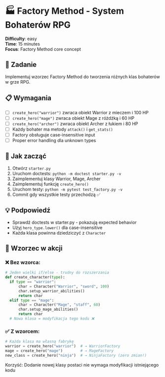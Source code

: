 # 🏭 Factory Method - System Bohaterów RPG

**Difficulty**: easy \
**Time**: 15 minutes \
**Focus**: Factory Method core concept

## 🎯 Zadanie
Implementuj wzorzec Factory Method do tworzenia różnych klas bohaterów w grze RPG.

## 📋 Wymagania
- [ ] `create_hero("warrior")` zwraca obiekt Warrior z mieczem i 100 HP
- [ ] `create_hero("mage")` zwraca obiekt Mage z różdżką i 60 HP
- [ ] `create_hero("archer")` zwraca obiekt Archer z łukiem i 80 HP
- [ ] Każdy bohater ma metody `attack()` i `get_stats()`
- [ ] Factory obsługuje case-insensitive input
- [ ] Proper error handling dla unknown types

## 🚀 Jak zacząć
1. Otwórz `starter.py`
2. Uruchom doctests: `python -m doctest starter.py -v`
3. Zaimplementuj klasy Warrior, Mage, Archer
4. Zaimplementuj funkcję `create_hero()`
5. Uruchom testy: `python -m pytest test_factory.py -v`
6. Commit gdy wszystkie testy przechodzą ✅

## 💡 Podpowiedź
- Sprawdź doctests w starter.py - pokazują expected behavior
- Użyj `hero_type.lower()` dla case-insensitive
- Każda klasa powinna dziedziczyć z `Character`

## 🔄 Wzorzec w akcji

### ❌ Bez wzorca:
```python
# Jeden wielki if/else - trudny do rozszerzania
def create_character(type):
  if type == "warrior":
      char = Character("Warrior", "sword", 100)
      char.setup_warrior_abilities()
      return char
  elif type == "mage":
      char = Character("Mage", "staff", 60)
      char.setup_mage_abilities()
      return char
  # Nowa klasa = modyfikacja tego kodu ❌
```

### ✅ Z wzorcem:
```python
# Każda klasa ma własną fabrykę
warrior = create_hero("warrior")  # → WarriorFactory  
mage = create_hero("mage")        # → MageFactory
new_class = create_hero("ninja")  # → NinjaFactory (zero zmian!)
```

Korzyść: Dodanie nowej klasy postaci nie wymaga modyfikacji istniejącego kodu

